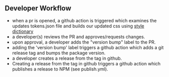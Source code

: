 <!-- section-title: 5 - Designer Workflow -->
## Developer Workflow
- when a pr is opened, a github action is triggered which examines the updates tokens.json file and builds our updated css using [style dictionary](https://amzn.github.io/style-dictionary/#/)
- a developer(s) reviews the PR and approves/requests changes.
- upon approval, a developer adds the "version bump" label to the PR.
- adding the 'version bump' label triggers a github action which adds a git release tag and bumps the package version.
- a developer creates a release from the tag in github.
- Creating a release from the tag in github triggers a github action which publishes a release to NPM (see publish.yml).
